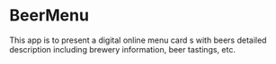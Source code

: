 # BeerMenu
This app is to present a digital online menu card s with beers detailed description including brewery information, beer tastings, etc.
